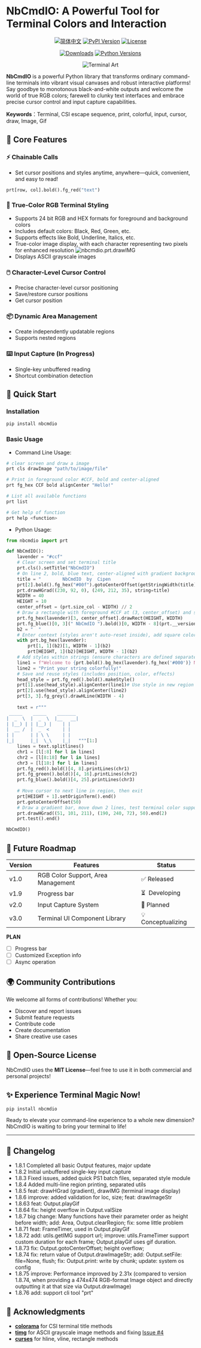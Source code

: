 # NbCmdIO: A Powerful Tool for Terminal Colors and Interaction

<div align="center">

[![简体中文](https://img.shields.io/badge/Readme-简体中文-blue?style=for-the-badge&logo=googledocs&logoColor=white)](https://github.com/YXPHOPE/NbCmdIO/blob/main/README.md)
[![PyPI Version](https://img.shields.io/pypi/v/nbcmdio?style=for-the-badge&logo=pypi)](https://pypi.org/project/nbcmdio/)
[![License](https://img.shields.io/pypi/l/nbcmdio?style=for-the-badge&logo=opensourceinitiative)](https://github.com/YXPHOPE/NbCmdIO/blob/main/LICENSE)

[![Downloads](https://img.shields.io/pypi/dm/nbcmdio?style=for-the-badge&logo=hono)](https://pypi.org/project/nbcmdio/)
[![Python Versions](https://img.shields.io/pypi/pyversions/nbcmdio?style=for-the-badge&logo=python)](https://www.python.org/)

![Terminal Art](./assets/NbCmdIO.png)

</div>

**NbCmdIO** is a powerful Python library that transforms ordinary command-line terminals into vibrant visual canvases and robust interactive platforms! Say goodbye to monotonous black-and-white outputs and welcome the world of true RGB colors; farewell to clunky text interfaces and embrace precise cursor control and input capture capabilities.

**Keywords**：Terminal, CSI escape sequence, print, colorful, input, cursor, draw, Image, Gif

## 🌟 Core Features

### ⚡ Chainable Calls

- Set cursor positions and styles anytime, anywhere—quick, convenient, and easy to read!

```python
prt[row, col].bold().fg_red("text")
```

### 🎨 True-Color RGB Terminal Styling

- Supports 24 bit RGB and HEX formats for foreground and background colors
- Includes default colors: Black, Red, Green, etc.
- Supports effects like Bold, Underline, Italics, etc.
- True-color image display, with each character representing two pixels for enhanced resolution
  ![nbcmdio.prt.drawIMG](./assets/drawDoraemon.png)
- Displays ASCII grayscale images

### 🖱️ Character-Level Cursor Control

- Precise character-level cursor positioning
- Save/restore cursor positions
- Get cursor position

### 📦 Dynamic Area Management

- Create independently updatable regions
- Supports nested regions

### ⌨️ Input Capture (In Progress)

- Single-key unbuffered reading
- Shortcut combination detection

## 🚀 Quick Start

### Installation

```bash
pip install nbcmdio
```

### Basic Usage

- Command Line Usage:

```bash
# clear screen and draw a image
prt cls drawImage "path/to/image/file"

# Print in foreground color #CCF, bold and center-aligned
prt fg_hex CCF bold alignCenter "Hello!"

# List all available functions
prt list

# Get help of function
prt help <function>
```

- Python Usage:

```python
from nbcmdio import prt

def NbCmdIO():
    lavender = "#ccf"
    # Clear screen and set terminal title
    prt.cls().setTitle("NbCmdIO")
    # On line 2, bold, blue text, center-aligned with gradient background
    title = "        NbCmdIO  by  Cipen        "
    prt[2].bold().fg_hex("#00f").gotoCenterOffset(getStringWidth(title), 2)
    prt.drawHGrad((230, 92, 0), (249, 212, 35), string=title)
    WIDTH = 40
    HEIGHT = 10
    center_offset = (prt.size_col - WIDTH) // 2
    # Draw a rectangle with foreground #CCF at (3, center_offset) and set the new region to this rectangle
    prt.fg_hex(lavender)[3, center_offset].drawRect(HEIGHT, WIDTH)
    prt.fg_blue()[0, 3](" NbCmdIO ").bold()[0, WIDTH - 8](prt.__version__)
    b2 = "  "
    # Enter context (styles aren't auto-reset inside), add square color blocks at the 4 corners
    with prt.bg_hex(lavender):
        prt[1, 1](b2)[1, WIDTH - 1](b2)
        prt[HEIGHT, 1](b2)[HEIGHT, WIDTH - 1](b2)
    # Add styles within strings (ensure characters are defined separately, not directly in chain calls)
    line1 = f"Welcome to {prt.bold().bg_hex(lavender).fg_hex('#000')} NbCmdIO "
    line2 = "Print your string colorfully!"
    # Save and reuse styles (includes position, color, effects)
    head_style = prt.fg_red().bold().makeStyle()
    prt[1].use(head_style).alignCenter(line1)# Use style in new region's first line for centered text
    prt[2].use(head_style).alignCenter(line2)
    prt[3, 3].fg_grey().drawHLine(WIDTH - 4)
  
    text = r"""
 _____    _____    _______ 
|  _  \  |  _  \  |__   __|
| |__) | | |__) |    | |   
|  __ /  |  _  <     | |   
| |      | | \ \     | |   
|_|      |_|  \_\    |_|   """[1:]
    lines = text.splitlines()
    chr1 = [l[:8] for l in lines]
    chr2 = [l[8:18] for l in lines]
    chr3 = [l[18:] for l in lines]
    prt.fg_red().bold()[4, 8].printLines(chr1)
    prt.fg_green().bold()[4, 16].printLines(chr2)
    prt.fg_blue().bold()[4, 25].printLines(chr3)
  
    # Move cursor to next line in region, then exit
    prt[HEIGHT + 1].setOriginTerm().end()
    prt.gotoCenterOffset(50)
    # Draw a gradient bar, move down 2 lines, test terminal color support
    prt.drawHGrad((51, 101, 211), (190, 240, 72), 50).end(2)
    prt.test().end()

NbCmdIO()
```

## 🔮 Future Roadmap

| Version | Features                           | Status              |
| ------- | ---------------------------------- | ------------------- |
| v1.0    | RGB Color Support, Area Management | ✅ Released         |
| v1.9    | Progress bar                       | ⏳  Developing     |
| v2.0    | Input Capture System               | 📅 Planned          |
| v3.0    | Terminal UI Component Library      | 💡  Conceptualizing |

**PLAN**

* [ ] Progress bar
* [ ] Customized Exception info
* [ ] Async operation

## 🌍 Community Contributions

We welcome all forms of contributions! Whether you:

- Discover and report issues
- Submit feature requests
- Contribute code
- Create documentation
- Share creative use cases

## 📜 Open-Source License

NbCmdIO uses the **MIT License**—feel free to use it in both commercial and personal projects!

## ✨ Experience Terminal Magic Now!

```bash
pip install nbcmdio
```

Ready to elevate your command-line experience to a whole new dimension? NbCmdIO is waiting to bring your terminal to life!

---

## 📜 Changelog

- 1.8.1 Completed all basic Output features, major update
- 1.8.2 Initial unbuffered single-key input capture
- 1.8.3 Fixed issues, added quick PS1 batch files, separated style module
- 1.8.4 Added multi-line region printing, separated utils
- 1.8.5 feat: drawHGrad (gradient), drawIMG (terminal image display)
- 1.8.6 improve: added validation for loc, size;
  feat: drawImageStr
- 1.8.63 feat: Output.playGif
- 1.8.64 fix: height overflow in Output.valSize
- 1.8.7 big change: Many functions have their parameter order as height before width;
  add: Area, Output.clearRegion;
  fix: some little problem
- 1.8.71 feat: FrameTimer, used in Output.playGif
- 1.8.72 add: utils.getIMG support url;
improve: utils.FrameTimer support custom duration for each frame; Output.playGif uses gif duration.
- 1.8.73 fix: Output.gotoCenterOffset; height overflow;
- 1.8.74 fix: return value of Output.drawImageStr;
  add: Output.setFile: file=None, flush;
  fix: Output.print: write by chunk;
  update: system os config
- 1.8.75 improve: 
Performance improved by 2.31x (compared to version 1.8.74, when providing a 474x474 RGB-format Image object and directly outputting it at that size via Output.drawImage)
- 1.8.76 add: support cli tool "prt"

## 🙏 Acknowledgments

- **[colorama](https://github.com/tartley/colorama)** for CSI terminal title methods
- **[timg](https://github.com/adzierzanowski/timg)** for ASCII grayscale image methods and fixing [Issue #4](https://github.com/adzierzanowski/timg/issues/4)
- **[curses](https://github.com/zephyrproject-rtos/windows-curses)** for hline, vline, rectangle methods
